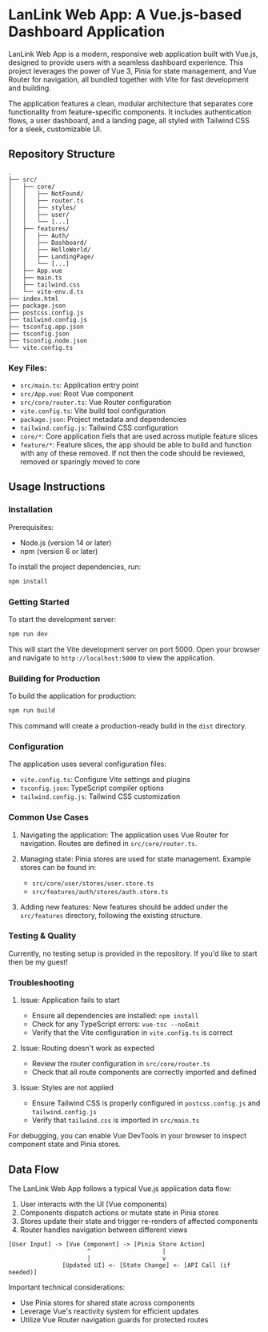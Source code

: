 # LanLink Web App: A Vue.js-based Dashboard Application

LanLink Web App is a modern, responsive web application built with Vue.js, designed to provide users with a seamless dashboard experience. This project leverages the power of Vue 3, Pinia for state management, and Vue Router for navigation, all bundled together with Vite for fast development and building.

The application features a clean, modular architecture that separates core functionality from feature-specific components. It includes authentication flows, a user dashboard, and a landing page, all styled with Tailwind CSS for a sleek, customizable UI.

## Repository Structure

```
.
├── src/
│   ├── core/
│   │   ├── NotFound/
│   │   ├── router.ts
│   │   ├── styles/
│   │   ├── user/
│   │   └── [...]
│   ├── features/
│   │   ├── Auth/
│   │   ├── Dashboard/
│   │   ├── HelloWorld/
│   │   ├── LandingPage/
│   │   └── [...]
│   ├── App.vue
│   ├── main.ts
│   ├── tailwind.css
│   └── vite-env.d.ts
├── index.html
├── package.json
├── postcss.config.js
├── tailwind.config.js
├── tsconfig.app.json
├── tsconfig.json
├── tsconfig.node.json
└── vite.config.ts
```

### Key Files:
- `src/main.ts`: Application entry point
- `src/App.vue`: Root Vue component
- `src/core/router.ts`: Vue Router configuration
- `vite.config.ts`: Vite build tool configuration
- `package.json`: Project metadata and dependencies
- `tailwind.config.js`: Tailwind CSS configuration
- `core/*`: Core application fiels that are used across mutiple feature slices
- `feature/*`: Feature slices, the app should be able to build and function with any of these removed. If not then the code should be reviewed, removed or sparingly moved to core

## Usage Instructions

### Installation

Prerequisites:
- Node.js (version 14 or later)
- npm (version 6 or later)

To install the project dependencies, run:

```bash
npm install
```

### Getting Started

To start the development server:

```bash
npm run dev
```

This will start the Vite development server on port 5000. Open your browser and navigate to `http://localhost:5000` to view the application.

### Building for Production

To build the application for production:

```bash
npm run build
```

This command will create a production-ready build in the `dist` directory.

### Configuration

The application uses several configuration files:

- `vite.config.ts`: Configure Vite settings and plugins
- `tsconfig.json`: TypeScript compiler options
- `tailwind.config.js`: Tailwind CSS customization

### Common Use Cases

1. Navigating the application:
   The application uses Vue Router for navigation. Routes are defined in `src/core/router.ts`.

2. Managing state:
   Pinia stores are used for state management. Example stores can be found in:
   - `src/core/user/stores/user.store.ts`
   - `src/features/auth/stores/auth.store.ts`

3. Adding new features:
   New features should be added under the `src/features` directory, following the existing structure.

### Testing & Quality

Currently, no testing setup is provided in the repository. If you'd like to start then be my guest!

### Troubleshooting

1. Issue: Application fails to start
   - Ensure all dependencies are installed: `npm install`
   - Check for any TypeScript errors: `vue-tsc --noEmit`
   - Verify that the Vite configuration in `vite.config.ts` is correct

2. Issue: Routing doesn't work as expected
   - Review the router configuration in `src/core/router.ts`
   - Check that all route components are correctly imported and defined

3. Issue: Styles are not applied
   - Ensure Tailwind CSS is properly configured in `postcss.config.js` and `tailwind.config.js`
   - Verify that `tailwind.css` is imported in `src/main.ts`

For debugging, you can enable Vue DevTools in your browser to inspect component state and Pinia stores.

## Data Flow

The LanLink Web App follows a typical Vue.js application data flow:

1. User interacts with the UI (Vue components)
2. Components dispatch actions or mutate state in Pinia stores
3. Stores update their state and trigger re-renders of affected components
4. Router handles navigation between different views

```
[User Input] -> [Vue Component] -> [Pinia Store Action]
                      ^                    |
                      |                    v
               [Updated UI] <- [State Change] <- [API Call (if needed)]
```

Important technical considerations:
- Use Pinia stores for shared state across components
- Leverage Vue's reactivity system for efficient updates
- Utilize Vue Router navigation guards for protected routes